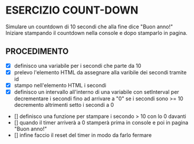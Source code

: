 # ESERCIZIO COUNT-DOWN

Simulare un countdown di 10 secondi che alla fine dice "Buon anno!"
Iniziare stampando il countdown nella console e dopo stamparlo in pagina.

## PROCEDIMENTO
- [x] definisco una variabile per i secondi che parte da 10
- [x] prelevo l'elemento HTML da assegnare alla varibile dei secondi tramite id
- [x] stampo nell'elemento HTML i secondi
- [x] definisco un intervallo all'interno di una variabile con setInterval per decrementare i secondi fino ad arrivare a "0" 
    se i secondi sono >= 10 decremento
    altrimenti
       setto i secondi a 0
- [] definisco una funzione per stampare i secondo > 10 con lo 0 davanti
- [] quando il timer arriverà a 0 stamperà prima in console e poi in pagina "Buon anno!"
- [] infine faccio il reset del timer in modo da farlo fermare
